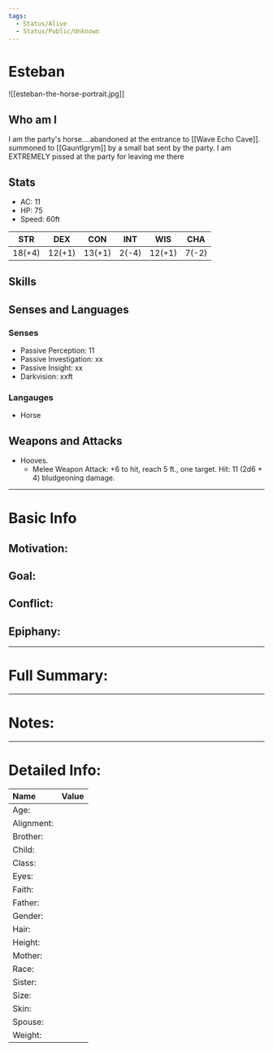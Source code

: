 ```yaml
---
tags:
  - Status/Alive
  - Status/Public/Unknown
---
```



# Esteban
![[esteban-the-horse-portrait.jpg]]
## Who am I
I am the party's horse....abandoned at the entrance to [[Wave Echo Cave]]. summoned to [[Gauntlgrym]] by a small bat sent by the party. I am EXTREMELY pissed at the party for leaving me there

## Stats
- AC: 11
- HP: 75  
- Speed: 60ft 

| STR | DEX | CON | INT | WIS | CHA|
| ---- | ---- | ---- | ---- | ---- | ---- |
|18(+4)|12(+1)|13(+1)|2(-4)|12(+1)|7(-2)|

## Skills

## Senses and Languages
### Senses
- Passive Perception: 11
- Passive Investigation: xx
- Passive Insight: xx
- Darkvision: xxft

### Langauges
- Horse

## Weapons and Attacks
- Hooves.
    - Melee Weapon Attack: +6 to hit, reach 5 ft., one target. Hit: 11 (2d6 + 4) bludgeoning damage.

___
# Basic Info

## Motivation: 

## Goal:

## Conflict:

## Epiphany:

___
# Full Summary:

___
# Notes:

___
# Detailed Info:
Name|Value
:-----|-----:
Age:|
Alignment:|
Brother:|
Child:|
Class:|
Eyes:|
Faith:|
Father:|
Gender:|
Hair:|
Height:|
Mother:|
Race:|
Sister:|
Size:|
Skin:|
Spouse:|
Weight:|